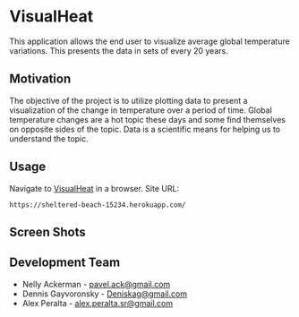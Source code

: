 # VisualHeat
This application allows the end user to visualize average global temperature variations. This presents the data in sets of every 20 years.

## Motivation

The objective of the project is to utilize plotting data to present a visualization of the change in temperature over a period of time. Global temperature changes are a hot topic these days and some find themselves on opposite sides of the topic. Data is a scientific means for helping us to understand the topic.

## Usage

Navigate to [VisualHeat](https://sheltered-beach-15234.herokuapp.com/) in a browser. Site URL:
```
https://sheltered-beach-15234.herokuapp.com/
```

## Screen Shots

## Development Team

- Nelly Ackerman - pavel.ack@gmail.com
- Dennis Gayvoronsky - Deniskag@gmail.com
- Alex Peralta - alex.peralta.sr@gmail.com
